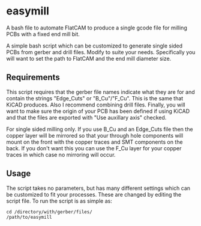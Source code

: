 # easymill
A bash file to automate FlatCAM to produce a single gcode file for milling PCBs with a fixed end mill bit.

A simple bash script which can be customized to generate single sided PCBs from gerber and drill files. Modify to suite your needs. Specifically you will want to set the path to FlatCAM and the end mill diameter size.

## Requirements
This script requires that the gerber file names indicate what they are for and contain the strings "Edge_Cuts" or "B_Cu"/"F_Cu". This is the same that KiCAD produces. Also I recommend combining drill files. Finally, you will want to make sure the origin of your PCB has been defined if using KiCAD and that the files are exported with "Use auxillary axis" checked.

For single sided milling only. If you use B_Cu and an Edge_Cuts file then the copper layer will be mirrored so that your through hole components will mount on the front with the copper traces and SMT components on the back. If you don't want this you can use the F_Cu layer for your copper traces in which case no mirroring will occur.

## Usage

The script takes no parameters, but has many different settings which can be customized to fit your processes. These are changed by editing the script file. To run the script is as simple as:

```
cd /directory/with/gerber/files/
/path/to/easymill
```
